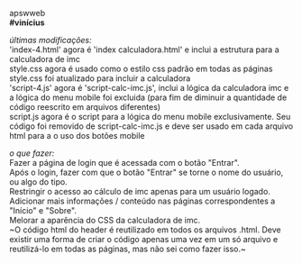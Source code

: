 ﻿apswweb  
**#vinícius**  
   
*últimas modificações:*  
'index-4.html' agora é 'index calculadora.html' e inclui a estrutura para a calculadora de imc  
style.css agora é usado como o estilo css padrão em todas as páginas  
style.css foi atualizado para incluir a calculadora  
'script-4.js' agora é 'script-calc-imc.js', inclui a lógica da calculadora imc e a lógica do menu mobile foi excluida (para fim de diminuir a quantidade de código reescrito em arquivos diferentes)  
script.js agora é o script para a lógica do menu mobile exclusivamente. Seu código foi removido de script-calc-imc.js e deve ser usado em cada arquivo html para a o uso dos botões mobile  

*o que fazer:*  
Fazer a página de login que é acessada com o botão "Entrar".  
Após o login, fazer com que o botão "Entrar" se torne o nome do usuário, ou algo do tipo.  
Restringir o acesso ao cálculo de imc apenas para um usuário logado.  
Adicionar mais informações / conteúdo nas páginas correspondentes a "Início" e "Sobre".  
Melorar a aparência do CSS da calculadora de imc.  
~O código html do header é reutilizado em todos os arquivos .html. Deve existir uma forma de criar o código apenas uma vez em um só arquivo e reutilizá-lo em todas as páginas, mas não sei como fazer isso.~   
